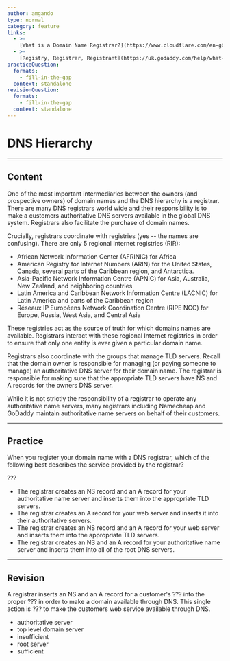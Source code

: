 ```yaml
---
author: amgando
type: normal
category: feature
links:
  - >-
    [What is a Domain Name Registrar?](https://www.cloudflare.com/en-gb/learning/dns/glossary/what-is-a-domain-name-registrar/){documentation}
  - >-
    [Registry, Registrar, Registrant](https://uk.godaddy.com/help/what-is-the-difference-between-a-registry-registrar-and-registrant-8039){website}
practiceQuestion:
  formats:
    - fill-in-the-gap
  context: standalone
revisionQuestion:
  formats:
    - fill-in-the-gap
  context: standalone
---
```


# DNS Hierarchy


---

## Content

One of the most important intermediaries between the owners (and prospective owners) of domain names and the DNS hierarchy is a registrar. There are many DNS registrars world wide and their responsibility is to make a customers authoritative DNS servers available in the global DNS system. Registrars also facilitate the purchase of domain names.

Crucially, registrars coordinate with registries (yes -- the names are confusing). There are only 5 regional Internet registries (RIR):

- African Network Information Center (AFRINIC) for Africa
- American Registry for Internet Numbers (ARIN) for the United States, Canada, several parts of the Caribbean region, and Antarctica.
- Asia-Pacific Network Information Centre (APNIC) for Asia, Australia, New Zealand, and neighboring countries
- Latin America and Caribbean Network Information Centre (LACNIC) for Latin America and parts of the Caribbean region
- Réseaux IP Européens Network Coordination Centre (RIPE NCC) for Europe, Russia, West Asia, and Central Asia

These registries act as the source of truth for which domains names are available. Registrars interact with these regional Internet registries in order to ensure that only one entity is ever given a particular domain name.

Registrars also coordinate with the groups that manage TLD servers. Recall that the domain owner is responsible for managing (or paying someone to manage) an authoritative DNS server for their domain name. The registrar is responsible for making sure that the appropriate TLD servers have NS and A records for the owners DNS server.

While it is not strictly the responsibility of a registrar to operate any authoritative name servers, many registrars including Namecheap and GoDaddy maintain authoritative name servers on behalf of their customers.


---

## Practice

When you register your domain name with a DNS registrar, which of the following best describes the service provided by the registrar?

???

- The registrar creates an NS record and an A record for your authoritative name server and inserts them into the appropriate TLD servers.
- The registrar creates an A record for your web server and inserts it into their authoritative servers.
- The registrar creates an NS record and an A record for your web server and inserts them into the appropriate TLD servers.
- The registrar creates an NS and an A record for your authoritative name server and inserts them into all of the root DNS servers.


---

## Revision

A registrar inserts an NS and an A record for a customer's ??? into the proper ??? in order to make a domain available through DNS. This single action is ??? to make the customers web service available through DNS.

- authoritative server
- top level domain server
- insufficient
- root server
- sufficient
